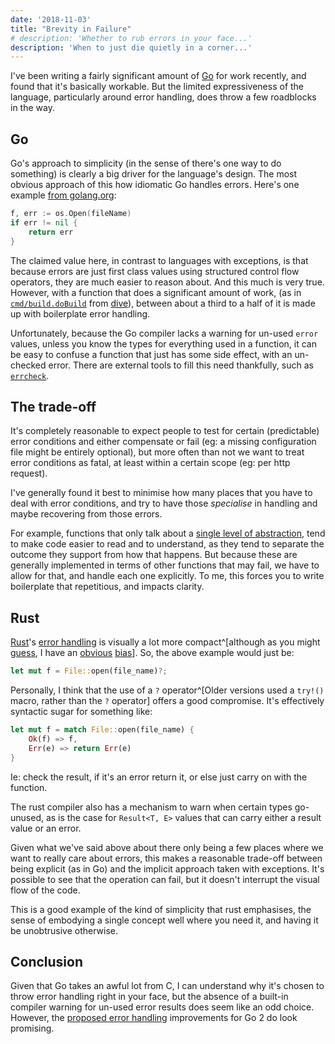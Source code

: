 ```yaml
---
date: '2018-11-03'
title: "Brevity in Failure"
# description: 'Whether to rub errors in your face...'
description: 'When to just die quietly in a corner...'
---
```

I've been writing a fairly significant amount of [Go](https://golang.org/) for work recently, and found that it's basically workable. But the limited expressiveness of the language, particularly around error handling, does throw a few roadblocks in the way.<!--more-->

## Go

Go's approach to simplicity (in the sense of there's one way to do something) is clearly a big driver for the language's design. The most obvious approach of this how idiomatic Go handles errors. Here's one example [from golang.org](https://talks.golang.org/2012/splash.article#TOC_16.):
```go
f, err := os.Open(fileName)
if err != nil {
    return err
}
```

The claimed value here, in contrast to languages with exceptions, is that because errors are just first class values using structured control flow operators, they are much easier to reason about. And this much is very true. However, with a function that does a significant amount of work, (as in [`cmd/build.doBuild`](https://github.com/wagoodman/dive/blob/951d2c7b711f569f872c4f437d40dfa88895e9a4/cmd/build.go#L26-L47) from [dive](https://github.com/wagoodman/dive)), between about a third to a half of it is made up with boilerplate error handling.

Unfortunately, because the Go compiler lacks a warning for un-used `error` values, unless you know the types for everything used in a function, it can be easy to confuse a function that just has some side effect, with an un-checked error. There are external tools to fill this need thankfully, such as [`errcheck`](https://github.com/kisielk/errcheck).

## The trade-off

It's completely reasonable to expect people to test for certain (predictable) error conditions and either compensate or fail (eg: a missing configuration file might be entirely optional), but more often than not we want to treat error conditions as fatal, at least within a certain scope (eg: per http request).

I've generally found it best to minimise how many places that you have to deal with error conditions, and try to have those _specialise_ in handling and maybe recovering from those errors.

For example, functions that only talk about a [single level of abstraction](https://markhneedham.com/blog/2009/06/12/coding-single-level-of-abstraction-principle/), tend to make code easier to read and to understand, as they tend to separate the outcome they support from how that happens. But because these are generally implemented in terms of other functions that may fail, we have to allow for that, and handle each one explicitly. To me, this forces you to write boilerplate that repetitious, and impacts clarity.

## Rust

[Rust](https://doc.rust-lang.org/1.0.0/book/error-handling.html)'s [error handling](https://blog.burntsushi.net/rust-error-handling/) is visually a lot more compact^[although as you might [guess](/posts/2016-01-27-rules-based-mio-chat-example.html), I have an [obvious](http://cez-desktop.local:8000/posts/2017-05-30-die-hard-statefully.html) [bias](http://cez-desktop.local:8000/posts/2017-10-23-supposedly.html)]. So, the above example would just be:

```rust
let mut f = File::open(file_name)?;
```

Personally, I think that the use of a `?` operator^[Older versions used a `try!()` macro, rather than the `?` operator] offers a good compromise. It's effectively syntactic sugar for something like:

```rust
let mut f = match File::open(file_name) {
    Ok(f) => f,
    Err(e) => return Err(e)
}
```

Ie: check the result, if it's an error return it, or else just carry on with the function.

The rust compiler also has a mechanism to warn when certain types go-unused, as is the case for `Result<T, E>` values that can carry either a result value or an error.

Given what we've said above about there only being a few places where we want to really care about errors, this makes a reasonable trade-off between being explicit (as in Go) and the implicit approach taken with exceptions. It's possible to see that the operation can fail, but it doesn't interrupt the visual flow of the code.

This is a good example of the kind of simplicity that rust emphasises, the sense of embodying a single concept well where you need it, and having it be unobtrusive otherwise.

## Conclusion

Given that Go takes an awful lot from C, I can understand why it's chosen to throw error handling right in your face, but the absence of a built-in compiler warning for un-used error results does seem like an odd choice. However, the [proposed error handling](https://go.googlesource.com/proposal/+/master/design/go2draft-error-handling.md) improvements for Go 2 do look promising.
